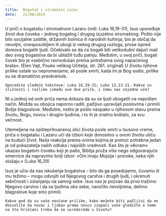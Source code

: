 ```yaml
---
title:  Bogataš i siromašni Lazar
date:   21/08/2019
---
```


U priči o bogatašu i siromašnom Lazaru (vidi: Luka 16,19-31), Isus upoređuje život dva čoveka – jednog bogatog i drugog izuzetno siromašnog. Pošto nije bilo socijalne zaštite, državnih bolnica ili narodnih kuhinja, bio je običaj da nevoljni, onesposobljeni ili ubogi iz nekog drugog razloga, prose ispred domova bogatih ljudi. Očekivalo se da će bogati biti velikodušni dajući mali deo svog bogatstva da bi ublažili tuđu patnju. Međutim, u ovoj priči, bogati čovek bio je »sebično ravnodušan prema potrebama svog napaćenog brata«. (Elen Vajt, Pouke velikog Učitelja, str. 261. original) U životu njihove prilike ostale su nepromenjene; ali posle smrti, kada im je Bog sudio, prilike su se dramatično preokrenule.

`Uporedite sledeće tekstove: Luka 16,19-31; Luka 12,13-21. Kakve su sličnosti i razlike između ove dve priče, i čemu nas zajedno uče?`

Ni u jednoj od ovih priča nema dokaza da su se ljudi obogatili na nepošten način. Možda su obojica naporno radili, pažljivo upravljali poslovima i primili Božje blagoslove. Međutim, nešto je pošlo naopako u njihovom stavu prema životu, Bogu, novcu i drugim ljudima, i to ih je znatno koštalo, za svu večnost.

Utemeljena na opšteprihvaćenoj slici života posle smrti u Isusovo vreme, priča o bogatašu i Lazaru uči da izbori koje donosimo u ovom životu utiču na budući život. Naša reakcija prema onima kojima je pomoć potrebna jedan je od pokazatelja naših odluka i najviših vrednosti. Kao što je »Avram« ukazao bogatom čoveku koji je patio, Biblija pruža više nego odgovarajuće smernice da napravimo bolji izbor: »Oni imaju Mojsija i proroke, neka njih slušaju.« (Luka 16,29)

Isus je učio da nas iskušenja bogatstva – bilo da ga posedujemo, čuvamo ili mu težimo – mogu odvojiti od Njegovog carstva i drugih ljudi, i okrenuti sebičnosti i oslanjanju na samog sebe. Isus nas je pozvao da prvo tražimo Njegovo carstvo i da sa ljudima oko sebe, naročito nevoljnima, delimo blagoslove koje smo primili.

`Kakve god da su vaše novčane prilike, kako možete biti pažljivi da ne dozvolite da novac i ljubav prema novcu izopači vaše gledište o tome na šta hrišćani treba da se usredsrede u životu?`
